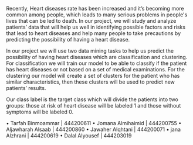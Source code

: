 
Recently, Heart diseases rate has been increased and it’s becoming more common among people, which leads to many serious problems in people's lives that can be led to death. In our project, we will study and analyze patients’ data that will help us well in identifying possible factors and risks that lead to heart diseases and help many people to take precautions by predicting the possibility of having a heart disease.

In our project we will use two data mining tasks to help us predict the possibility of having heart diseases which are classification and clustering. For classification we will train our model to be able to classify if the patient has heart diseases or not based on a set of medical examinations. For the clustering our model will create a set of clusters for the patient who has similar characteristics, then these clusters will be used to predict new patients’ results.

Our class label is the target class which will divide the patients into two groups: those at risk of heart disease will be labeled 1 and those without symptoms will be labeled 0.

• Tarfah Binmoammar | 444200611
• Jomana Almihaimid | 444200755
• Aljawharah Alsaab | 444200860
• Jawaher Alqhtani | 444200071 
• jana Alzhrani | 444200619
• Dalal Alyousef | 444203019

